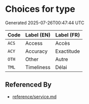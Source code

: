 # Choices for type

Generated 2025-07-26T00:47:44 UTC

| Code | Label (EN) | Label (FR) |
|------|------------|------------|
| `ACS` | Access | Accès |
| `ACY` | Accuracy | Exactitude |
| `OTH` | Other | Autre |
| `TML` | Timeliness | Délai |


## Referenced By

- [reference/service.md](../reference/service.md)
